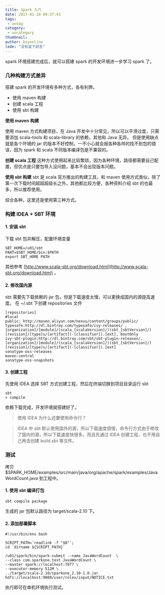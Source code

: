 ```yaml
---
title: Spark 入门
date: 2017-01-10 09:37:43
tags:
 - untag
category: 
 - uncategory
thumbnail: 
author: bsyonline
lede: "没有留下前言"
---
```



spark 环境搭建完成后，就可以搭建 spark 的开发环境进一步学习 spark 了。
<!-- more -->
### 几种构建方式差异
搭建 spark 的开发环境有多种方式，各有利弊。
* 使用 maven 构建
* 创建 scala 工程
* 使用 sbt 构建

**使用 maven 构建**

使用 maven 方式构建项目，在 Java 开发中十分常见，所以可以平滑过度，只需要添加 scala-tools 和 scala-library 的依赖，其他和 Java 无异。
但是使用缺点就是各个环境的 jar 的版本不好控制，一不小心就会报各种各样的找不到包的错误，因为 spark 和 scala 不同版本编译包是不兼容的。

**创建 scala 工程**
这种方式使用起来比较繁琐，因为各种环境，路径都需要自己配置，但优点是只要包导入没问题，基本不会出现版本问题。

**使用 sbt 构建**
sbt 是 scala 官方推出的构建工具，和 maven 使用方式类似，除了第一次下载时间超超超级长之外，其他都比较方便，各种资料介绍 sbt 的也最多，所以推荐使用。

综合各种，这里还是使用第三种方式。

### 构建 IDEA + SBT 环境
#### 1. 安装 sbt

下载 sbt 包并解压，配置环境变量

```
SBT_HOME=/u01/sbt
PAHT=$SBT_HOME/bin:$PATH
export SBT_HOME PATH
```

其他参考 [http://www.scala-sbt.org/download.html](http://www.scala-sbt.org/download.html) 。

#### 2. 修改国内源

sbt 需要先下载依赖的 jar 包，但是下载速度太慢，可以更换成国内的源提高速度。
在 ~/.sbt 下创建 repositories 文件
```
[repositories]
#local
public: http://maven.aliyun.com/nexus/content/groups/public/
typesafe:http://dl.bintray.com/typesafe/ivy-releases/ , [organization]/[module]/(scala_[scalaVersion]/)(sbt_[sbtVersion]/)[revision]/[type]s/[artifact](-[classifier]).[ext], bootOnly
ivy-sbt-plugin:http://dl.bintray.com/sbt/sbt-plugin-releases/, [organization]/[module]/(scala_[scalaVersion]/)(sbt_[sbtVersion]/)[revision]/[type]s/[artifact](-[classifier]).[ext]
sonatype-oss-releases
maven-central
sonatype-oss-snapshots
```
#### 3. 创建工程

先使用 IDEA 选择 SBT 方式创建工程，然后在终端切换到项目目录运行 sbt
```
sbt
> compile
```
依赖下载完成，开发环境就搭建好了。

> 使用 IDEA 为什么还要使用命令行？

>IDEA 中 sbt 默认使用国外的源，所以下载速度很慢，命令行方式由于修改了国内的源，所以下载速度快很多。而且先通过 IDEA 创建工程，也不用自己再去创建 build.sbt 等文件。


### 测试
拷贝 $SPARK_HOME/examples/src/main/java/org/apache/spark/examples/JavaWordCount.java 到工程中。

#### 1. 使用 sbt 编译打包
```
sbt compile package
```

生成的 jar 包默认路径为 target/scala-2.10 下。

#### 2. 添加部署脚本
```shell
#!/usr/bin/env bash

SCRIPT_PATH=`readlink -f "$0"`;
cd `dirname ${SCRIPT_PATH}`

/u01/spark/bin/spark-submit --name JavaWordCount  \
--class com.sparkone.test.JavaWordCount \
--master spark://localhost:7077 \
--executor-memory 512M \
../target/scala-2.10/sparkone_2.10-1.0.jar hdfs://localhost:9000/user/rolex/input/NOTICE.txt
```

执行即可在单机环境执行测试。
